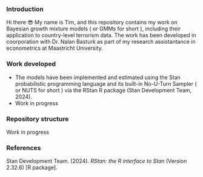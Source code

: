 ### Introduction
Hi there :sunglasses: My name is Tim, and this repository contains my work on Bayesian growth mixture models ( or GMMs for short ), including their application to country-level terrorism data. The work has been developed in coorporation with Dr. Nalan Basturk as part of my research assistantance in econometrics at Maastricht University.

### Work developed
* The models have been implemented and estimated using the Stan probabilistic programming language and its built-in No-U-Turn Sampler ( or NUTS for short ) via the RStan R package (Stan Development Team, 2024).
* Work in progress

### Repository structure
Work in progress

### References
Stan Development Team. (2024). *RStan: the R interface to Stan* (Version 2.32.6) [R package].


